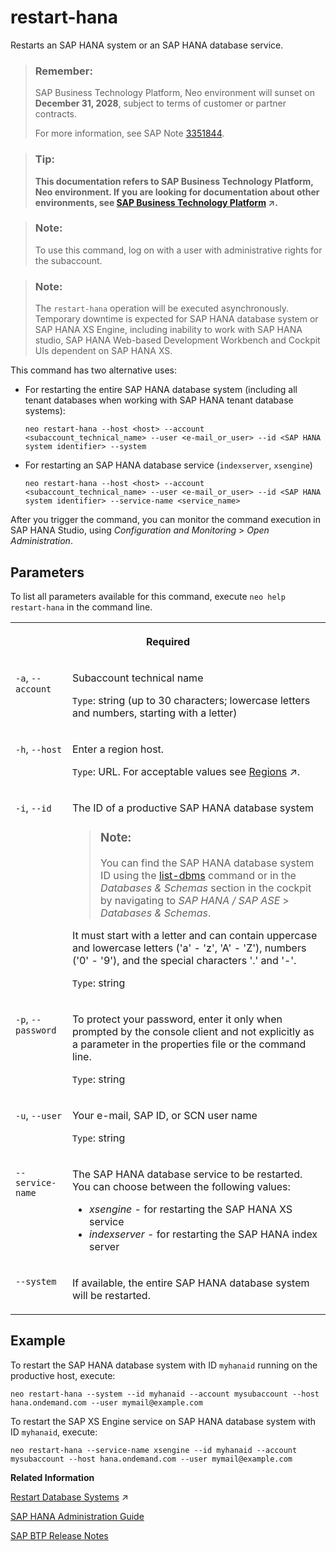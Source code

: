 <!-- loio6b5dea07d9fe42b5b8e355f33a208bb0 -->

# restart-hana

Restarts an SAP HANA system or an SAP HANA database service.



> ### Remember:  
> SAP Business Technology Platform, Neo environment will sunset on **December 31, 2028**, subject to terms of customer or partner contracts.
> 
> For more information, see SAP Note [3351844](https://launchpad.support.sap.com/#/notes/3351844).

> ### Tip:  
> **This documentation refers to SAP Business Technology Platform, Neo environment. If you are looking for documentation about other environments, see [SAP Business Technology Platform](https://help.sap.com/viewer/65de2977205c403bbc107264b8eccf4b/Cloud/en-US/6a2c1ab5a31b4ed9a2ce17a5329e1dd8.html "SAP Business Technology Platform (SAP BTP) is an integrated offering comprised of four technology portfolios: database and data management, application development and integration, analytics, and intelligent technologies. The platform offers users the ability to turn data into business value, compose end-to-end business processes, and build and extend SAP applications quickly.") :arrow_upper_right:.**



> ### Note:  
> To use this command, log on with a user with administrative rights for the subaccount.

> ### Note:  
> The `restart-hana` operation will be executed asynchronously. Temporary downtime is expected for SAP HANA database system or SAP HANA XS Engine, including inability to work with SAP HANA studio, SAP HANA Web-based Development Workbench and Cockpit UIs dependent on SAP HANA XS.

This command has two alternative uses:

-   For restarting the entire SAP HANA database system \(including all tenant databases when working with SAP HANA tenant database systems\):

    ```
    neo restart-hana --host <host> --account <subaccount_technical_name> --user <e-mail_or_user> --id <SAP HANA system identifier> --system
    ```

-   For restarting an SAP HANA database service \(`indexserver`, `xsengine`\)

    ```
    neo restart-hana --host <host> --account <subaccount_technical_name> --user <e-mail_or_user> --id <SAP HANA system identifier> --service-name <service_name>
    ```


After you trigger the command, you can monitor the command execution in SAP HANA Studio, using *Configuration and Monitoring* \> *Open Administration*.



## Parameters



To list all parameters available for this command, execute `neo help restart-hana` in the command line.


<table>
<tr>
<th valign="top" colspan="2">

Required



</th>
</tr>
<tr>
<td valign="top">

`-a`, `--account`



</td>
<td valign="top">

Subaccount technical name

`Type`: string \(up to 30 characters; lowercase letters and numbers, starting with a letter\)



</td>
</tr>
<tr>
<td valign="top">

`-h`, `--host`



</td>
<td valign="top">

Enter a region host.

`Type`: URL. For acceptable values see [Regions](https://help.sap.com/viewer/65de2977205c403bbc107264b8eccf4b/Cloud/en-US/350356d1dc314d3199dca15bd2ab9b0e.html "You can deploy applications in different regions. Each region represents a geographical location (for example, Europe, US East) where applications, data, or services are hosted.") :arrow_upper_right:.



</td>
</tr>
<tr>
<td valign="top">

`-i`, `--id`



</td>
<td valign="top">

The ID of a productive SAP HANA database system

> ### Note:  
> You can find the SAP HANA database system ID using the [list-dbms](list-dbms-1ea1771.md) command or in the *Databases & Schemas* section in the cockpit by navigating to *SAP HANA / SAP ASE* \> *Databases & Schemas*.

It must start with a letter and can contain uppercase and lowercase letters \('a' - 'z', 'A' - 'Z'\), numbers \('0' - '9'\), and the special characters '.' and '-'.

`Type`: string



</td>
</tr>
<tr>
<td valign="top">

`-p`, `--password`



</td>
<td valign="top">

To protect your password, enter it only when prompted by the console client and not explicitly as a parameter in the properties file or the command line.

`Type`: string



</td>
</tr>
<tr>
<td valign="top">

`-u`, `--user`



</td>
<td valign="top">

Your e-mail, SAP ID, or SCN user name

`Type`: string



</td>
</tr>
<tr>
<td valign="top">

`--service-name`



</td>
<td valign="top">

The SAP HANA database service to be restarted. You can choose between the following values:

-   *xsengine* - for restarting the SAP HANA XS service
-   *indexserver* - for restarting the SAP HANA index server



</td>
</tr>
<tr>
<td valign="top">

`--system`



</td>
<td valign="top">

If available, the entire SAP HANA database system will be restarted.



</td>
</tr>
</table>



## Example

To restart the SAP HANA database system with ID `myhanaid` running on the productive host, execute:

```
neo restart-hana --system --id myhanaid --account mysubaccount --host hana.ondemand.com --user mymail@example.com
```

To restart the SAP XS Engine service on SAP HANA database system with ID `myhanaid`, execute:

```
neo restart-hana --service-name xsengine --id myhanaid --account mysubaccount --host hana.ondemand.com --user mymail@example.com
```

**Related Information**  


[Restart Database Systems](https://help.sap.com/viewer/3fa880aa54b74110ae99ad01503fcd60/Cloud/en-US/10a8b11bdd9c4a84a26e00ec98b54e97.html "Restart your database systems in the Neo environment using the SAP BTP cockpit.") :arrow_upper_right:

[SAP HANA Administration Guide](https://help.sap.com/viewer/6b94445c94ae495c83a19646e7c3fd56/1.0.12/en-US)

[SAP BTP Release Notes](http://scn.sap.com/docs/DOC-28833)

